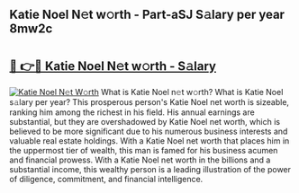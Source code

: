## Katie Noel N𝚎t w𝚘rth - Part-aSJ S𝚊lary per year 8mw2c

# <h2><a href="http://gc1bkd.nevu.top/?p=Katie+Noel">🔗 👉🔴 Katie Noel N𝚎t w𝚘rth - S𝚊lary</a></h2>

[![Katie Noel N𝚎t W𝚘rth](https://i.imgur.com/Oavwk0R.jpeg)](http://gc1bkd.nevu.top/?p=Katie+Noel)
What is Katie Noel n𝚎t w𝚘rth? What is Katie Noel s𝚊lary per year?
This prosperous person's Katie Noel net worth is sizeable, ranking him among the richest in his field. His annual earnings are substantial, but they are overshadowed by Katie Noel net worth, which is believed to be more significant due to his numerous business interests and valuable real estate holdings. With a Katie Noel net worth that places him in the uppermost tier of wealth, this man is famed for his business acumen and financial prowess. With a Katie Noel net worth in the billions and a substantial income, this wealthy person is a leading illustration of the power of diligence, commitment, and financial intelligence.
